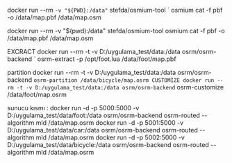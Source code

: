 docker run --rm `
    -v "${PWD}:/data" `
    stefda/osmium-tool `
    osmium cat -f pbf -o /data/map.pbf /data/map.osm




docker run --rm -v "$(pwd):/data" stefda/osmium-tool osmium cat -f pbf -o /data/map.pbf /data/map.osm



EXCRACT
docker run --rm -t -v D:/uygulama_test/data:/data osrm/osrm-backend `
  osrm-extract -p /opt/foot.lua /data/foot/map.pbf

partition 
docker run --rm -t -v D:/uygulama_test/data:/data osrm/osrm-backend `
  osrm-partition /data/bicycle/map.osrm
CUSTOMİZE
docker run --rm -t -v D:/uygulama_test/data:/data osrm/osrm-backend `
  osrm-customize /data/foot/map.osrm



sunucu kısmı : docker run -d -p 5000:5000 -v D:/uygulama_test/data/foot:/data osrm/osrm-backend osrm-routed --algorithm mld /data/map.osrm
docker run -d -p 5001:5000 -v D:/uygulama_test/data/car:/data osrm/osrm-backend osrm-routed --algorithm mld /data/map.osrm
docker run -d -p 5002:5000 -v D:/uygulama_test/data/bicycle:/data osrm/osrm-backend osrm-routed --algorithm mld /data/map.osrm
